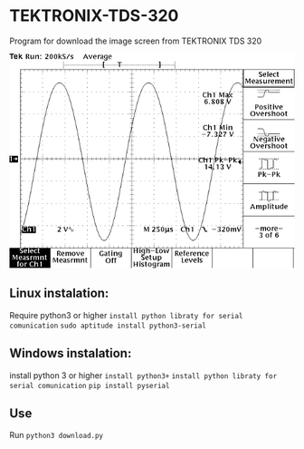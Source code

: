 # TEKTRONIX-TDS-320
Program for download the image screen from TEKTRONIX TDS 320

![demo](demo.png)

## Linux instalation:
  Require python3 or higher
  `install python libraty for serial comunication`
  `sudo aptitude install python3-serial`

## Windows instalation:
  install python 3 or higher
  `install python3+`
  `install python libraty for serial comunication`
  `pip install pyserial`


## Use
  Run
  `python3 download.py`
